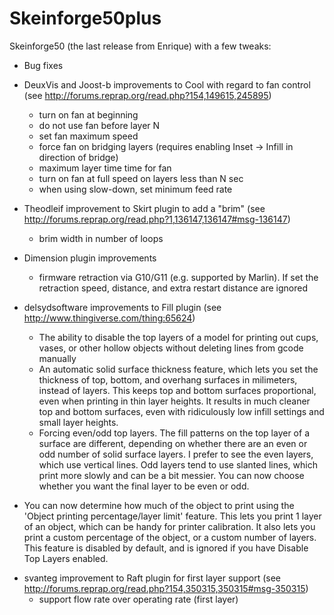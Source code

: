 Skeinforge50plus
================

Skeinforge50 (the last release from Enrique) with a few tweaks:

* Bug fixes

* DeuxVis and Joost-b improvements to Cool with regard to fan control (see http://forums.reprap.org/read.php?154,149615,245895)
  - turn on fan at beginning
  - do not use fan before layer N
  - set fan maximum speed
  - force fan on bridging layers (requires enabling Inset -> Infill in direction of bridge)
  - maximum layer time time for fan 
  - turn on fan at full speed on layers less than N sec 
  - when using slow-down, set minimum feed rate

* Theodleif improvement to Skirt plugin to add a "brim" (see http://forums.reprap.org/read.php?1,136147,136147#msg-136147)
  - brim width in number of loops

* Dimension plugin improvements
  - firmware retraction via G10/G11 (e.g. supported by Marlin). If set the retraction speed, distance, and extra restart distance are ignored

* delsydsoftware improvements to Fill plugin (see http://www.thingiverse.com/thing:65624)
  - The ability to disable the top layers of a model for printing out cups, vases, or other hollow objects without deleting lines from gcode manually
  - An automatic solid surface thickness feature, which lets you set the thickness of top, bottom, and overhang surfaces in milimeters, instead of layers. This keeps top and bottom surfaces proportional, even when printing in thin layer heights. It results in much cleaner top and bottom surfaces, even with ridiculously low infill settings and small layer heights.
  - Forcing even/odd top layers. The fill patterns on the top layer of a surface are different, depending on whether there are an even or odd number of solid surface layers. I prefer to see the even layers, which use vertical lines. Odd layers tend to use slanted lines, which print more slowly and can be a bit messier. You can now choose whether you want the final layer to be even or odd.
 - You can now determine how much of the object to print using the 'Object printing percentage/layer limit' feature. This lets you print 1 layer of an object, which can be handy for printer calibration. It also lets you print a custom percentage of the object, or a custom number of layers. This feature is disabled by default, and is ignored if you have Disable Top Layers enabled.

* svanteg improvement to Raft plugin for first layer support (see http://forums.reprap.org/read.php?154,350315,350315#msg-350315)
  - support flow rate over operating rate (first layer)
